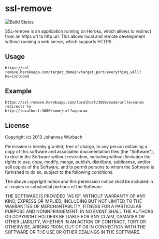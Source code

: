 # ssl-remove #
[![Build Status](https://travis-ci.org/johanneswuerbach/ssl-remove.png?branch=master)](https://travis-ci.org/johanneswuerbach/ssl-remove)

SSL-remove is an application running on Heroku, which allows to redirect from an https url to http url. This allows local and remote development without running a web server, which supports HTTPS.

## Usage ##
```
https://ssl-remove.herokuapp.com/target_domain/target_port/everything_will?be=included
```

## Example ##
```
https://ssl-remove.herokuapp.com/localhost/3000/some/url?a=param
redirects to
http://localhost:3000/some/url?a=param
```

## License ##

Copyright (c) 2013 Johannes Würbach

Permission is hereby granted, free of charge, to any person obtaining
a copy of this software and associated documentation files (the
"Software"), to deal in the Software without restriction, including
without limitation the rights to use, copy, modify, merge, publish,
distribute, sublicense, and/or sell copies of the Software, and to
permit persons to whom the Software is furnished to do so, subject to
the following conditions:

The above copyright notice and this permission notice shall be
included in all copies or substantial portions of the Software.

THE SOFTWARE IS PROVIDED "AS IS", WITHOUT WARRANTY OF ANY KIND,
EXPRESS OR IMPLIED, INCLUDING BUT NOT LIMITED TO THE WARRANTIES OF
MERCHANTABILITY, FITNESS FOR A PARTICULAR PURPOSE AND
NONINFRINGEMENT. IN NO EVENT SHALL THE AUTHORS OR COPYRIGHT HOLDERS BE
LIABLE FOR ANY CLAIM, DAMAGES OR OTHER LIABILITY, WHETHER IN AN ACTION
OF CONTRACT, TORT OR OTHERWISE, ARISING FROM, OUT OF OR IN CONNECTION
WITH THE SOFTWARE OR THE USE OR OTHER DEALINGS IN THE SOFTWARE.